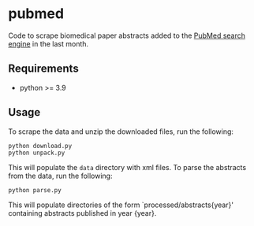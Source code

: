 # pubmed

Code to scrape biomedical paper abstracts added to the [PubMed search engine](https://pubmed.ncbi.nlm.nih.gov/) in the last month.


## Requirements

- python >= 3.9


## Usage

To scrape the data and unzip the downloaded files, run the following:

    python download.py
    python unpack.py

This will populate the `data` directory with xml files. 
To parse the abstracts from the data, run the following:

    python parse.py

This will populate directories of the form `processed/abstracts{year}' containing abstracts published in year {year}.

